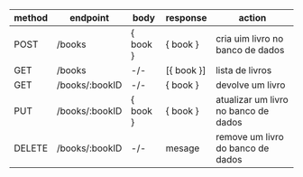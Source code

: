 | method | endpoint  | body | response | action |
| --- | --- | --- | --- | --- |
| POST | /books | { book }  | { book } | cria uim livro no banco de dados |
| GET  | /books | -/- | [{ book }] | lista de livros |
| GET  | /books/:bookID | -/- | { book } | devolve um livro |
| PUT | /books/:bookID | { book }  | { book } | atualizar um livro no banco de dados |
| DELETE | /books/:bookID | -/- | mesage | remove um livro do banco de dados |
